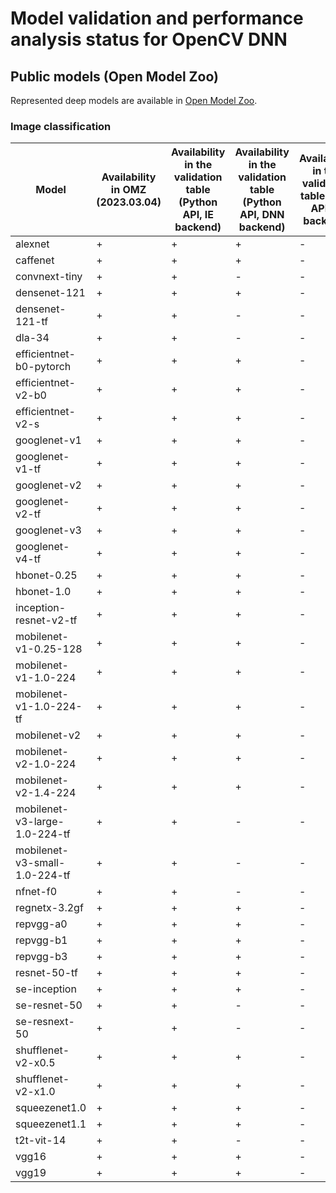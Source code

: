 # Model validation and performance analysis status for OpenCV DNN

## Public models (Open Model Zoo)

Represented deep models are available in [Open Model Zoo][omz].

### Image classification

Model | Availability in OMZ (2023.03.04) | Availability in the validation table (Python API, IE backend) | Availability in the validation table (Python API, DNN backend)| Availability in the validation table (C++ API, IE backend) | Availability in the validation table (C++ API, DNN backend)|
-|-|-|-|-|-|
alexnet|+|+|+|-|+|
caffenet|+|+|+|-|+|
convnext-tiny|+|+|-|-|-|
densenet-121|+|+|+|-|+|
densenet-121-tf|+|+|-|-|-|
dla-34|+|+|-|-|-|
efficientnet-b0-pytorch|+|+|+|-|+|
efficientnet-v2-b0|+|+|+|-|+|
efficientnet-v2-s|+|+|+|-|+|
googlenet-v1|+|+|+|-|+|
googlenet-v1-tf|+|+|+|-|+|
googlenet-v2|+|+|+|-|+|
googlenet-v2-tf|+|+|+|-|+|
googlenet-v3|+|+|+|-|+|
googlenet-v4-tf|+|+|+|-|+|
hbonet-0.25|+|+|+|-|+|
hbonet-1.0|+|+|+|-|+|
inception-resnet-v2-tf|+|+|+|-|+|
mobilenet-v1-0.25-128|+|+|+|-|+|
mobilenet-v1-1.0-224|+|+|+|-|+|
mobilenet-v1-1.0-224-tf|+|+|+|-|+|
mobilenet-v2|+|+|+|-|+|
mobilenet-v2-1.0-224|+|+|+|-|+|
mobilenet-v2-1.4-224|+|+|+|-|+|
mobilenet-v3-large-1.0-224-tf|+|+|-|-|-|
mobilenet-v3-small-1.0-224-tf|+|+|-|-|-|
nfnet-f0|+|+|-|-|-|
regnetx-3.2gf|+|+|+|-|+|
repvgg-a0|+|+|+|-|+|
repvgg-b1|+|+|+|-|+|
repvgg-b3|+|+|+|-|+|
resnet-50-tf|+|+|+|-|+|
se-inception|+|+|+|-|+|
se-resnet-50|+|+|-|-|-|
se-resnext-50|+|+|-|-|-|
shufflenet-v2-x0.5|+|+|+|-|+|
shufflenet-v2-x1.0|+|+|+|-|+|
squeezenet1.0|+|+|+|-|+|
squeezenet1.1|+|+|+|-|+|
t2t-vit-14|+|+|-|-|-|
vgg16|+|+|+|-|+|
vgg19|+|+|+|-|+|


<!-- LINKS -->
[omz]: https://github.com/openvinotoolkit/open_model_zoo
